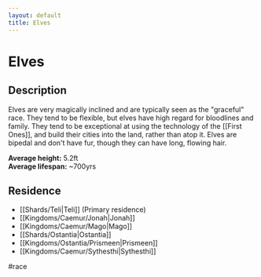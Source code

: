 ```yaml
---
layout: default
title: Elves
---
```


# Elves

## Description
Elves are very magically inclined and are typically seen as the "graceful" race. They tend to be flexible, but elves have high regard for bloodlines and family. They tend to be exceptional at using the technology of the [[First Ones]], and build their cities into the land, rather than atop it. Elves are bipedal and don't have fur, though they can have long, flowing hair.

**Average height:** 5.2ft<br>
**Average lifespan:** ~700yrs

## Residence
- [[Shards/Teli|Teli]] (Primary residence)
- [[Kingdoms/Caemur/Jonah|Jonah]]
- [[Kingdoms/Caemur/Mago|Mago]]
- [[Shards/Ostantia|Ostantia]]
- [[Kingdoms/Ostantia/Prismeen|Prismeen]]
- [[Kingdoms/Caemur/Sythesthi|Sythesthi]]

#race 